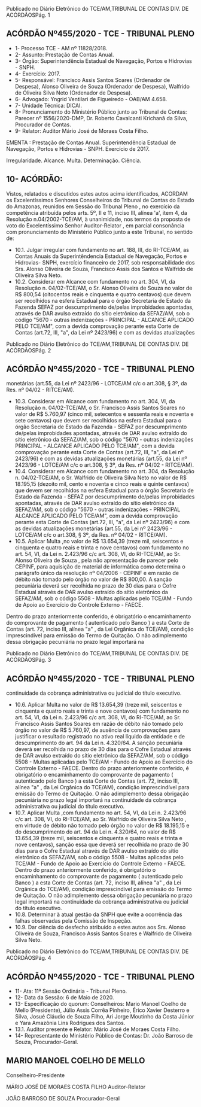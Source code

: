 Publicado  no  Diário  Eletrônico do TCE/AM,TRIBUNAL DE CONTAS DIV. DE ACÓRDÃOSPág. 1

## ACÓRDÃO Nº455/2020 - TCE - TRIBUNAL PLENO

- 1- Processo TCE - AM nº 11828/2018.
- 2- Assunto: Prestação de Contas Anual.
- 3- Órgão: Superintendência Estadual de Navegação, Portos e Hidrovias - SNPH.
- 4- Exercício: 2017.
- 5- Responsável: Francisco  Assis  Santos  Soares  (Ordenador  de  Despesa),  Alonso Oliveira de Souza (Ordenador de Despesa), Walfrido de Oliveira Silva Neto (Ordenador de Despesa).
- 6- Advogado: Yngrid Ventilari de Figueiredo - OAB/AM 4.658.
- 7- Unidade Técnica: DICAI.
- 8- Pronunciamento  do  Ministério  Público  junto  ao  Tribunal  de  Contas: Parecer  nº 1556/2020-DMP, Dr. Roberto Cavalcanti Krichanã da Silva, Procurador de Contas.
- 9- Relator: Auditor Mário José de Moraes Costa Filho.

EMENTA : Prestação de Contas Anual. Superintendência Estadual de Navegação, Portos e Hidrovias - SNPH. Exercício de 2017.

Irregularidade. Alcance. Multa. Determinação. Ciência.

## 10-  ACÓRDÃO:

Vistos, relatados e discutidos estes autos acima identificados, ACORDAM os Excelentíssimos Senhores Conselheiros do Tribunal de Contas do Estado do Amazonas, reunidos em Sessão do Tribunal Pleno , no exercício da competência atribuída pelos arts. 5º, II e 11, inciso III, alínea 'a', item 4, da Resolução n.04/2002-TCE/AM, à unanimidade, nos  termos  da  proposta  de  voto  do  Excelentíssimo  Senhor  Auditor-Relator ,  em  parcial consonância com pronunciamento do Ministério Público junto a este Tribunal, no sentido de:

- 10.1. Julgar  irregular com  fundamento  no  art.  188,  III,  do  RI-TCE/AM,  as Contas  Anuais da  Superintêndencia  Estadual  de  Navegação,  Portos  e Hidrovias- SNPH, exercício financeiro de 2017, sob responsabilidade dos Srs. Alonso  Oliveira  de  Souza,  Francisco  Assis  dos  Santos  e Walfrido de Oliveira Silva Neto.
- 10.2. Considerar em Alcance com fundamento no art. 304, VI, da Resolução n. 04/02-TCE/AM, o Sr. Alonso Oliveira de Souza no valor de R$ 800,54 (oitocentos reais e cinquenta e quatro centavos) que devem ser recolhidos na  esfera  Estadual  para  o  órgão  Secretaria  de  Estado  da  Fazenda  SEFAZ  por  descumprimento  de/pelas  improbidades  apontadas,  através de DAR avulso extraído do sítio eletrônico da SEFAZ/AM, sob o código "5670 - outras indenizações - PRINCIPAL - ALCANCE APLICADO PELO TCE/AM",  com  a  devida  comprovação  perante  esta  Corte  de  Contas (art.72, III, "a", da  Lei  nº  2423/96)  e  com  as  devidas  atualizações

Publicado  no  Diário  Eletrônico do TCE/AM,TRIBUNAL DE CONTAS DIV. DE ACÓRDÃOSPág. 2

## ACÓRDÃO Nº455/2020 - TCE - TRIBUNAL PLENO

monetárias (art.55, da Lei nº 2423/96 - LOTCE/AM c/c o art.308, § 3º, da Res. nº 04/02 - RITCE/AM).

- 10.3. Considerar em Alcance com fundamento no art. 304, VI, da Resolução n. 04/02-TCE/AM, o Sr. Francisco Assis Santos Soares no valor de R$ 5.760,97 (cinco  mil, setecentos  e  sessenta  reais  e  noventa  e  sete centavos)  que  devem  ser  recolhidos  na  esfera  Estadual  para  o  órgão Secretaria de Estado da Fazenda - SEFAZ por descumprimento de/pelas improbidades apontadas, através de DAR  avulso  extraído do sítio eletrônico  da  SEFAZ/AM,  sob  o  código  "5670  -  outras  indenizações  PRINCIPAL  -  ALCANCE  APLICADO  PELO  TCE/AM",  com  a  devida comprovação  perante  esta  Corte  de  Contas  (art.72,  III,  "a",  da  Lei  nº 2423/96)  e  com  as  devidas  atualizações  monetárias  (art.55,  da  Lei  nº 2423/96 - LOTCE/AM c/c o art.308, § 3º, da Res. nº 04/02 - RITCE/AM).
- 10.4. Considerar em Alcance com fundamento no art. 304, da Resolução n. 04/02-TCE/AM,  o Sr.  Walfrido  de  Oliveira  Silva  Neto no  valor  de R$ 18.195,15 (dezoito mil, cento e noventa e cinco reais e quinte centavos) que devem ser recolhidos na esfera Estadual para o órgão Secretaria de Estado da Fazenda - SEFAZ por descumprimento de/pelas improbidades apontadas,  através de DAR  avulso  extraído do sítio eletrônico da SEFAZ/AM, sob o código "5670  -  outras  indenizações  -  PRINCIPAL  ALCANCE  APLICADO  PELO  TCE/AM",  com  a  devida  comprovação perante esta Corte de Contas (art.72, III, "a", da Lei nº 2423/96) e com as devidas atualizações monetárias (art.55, da Lei nº 2423/96 - LOTCE/AM c/c o art.308, § 3º, da Res. nº 04/02 - RITCE/AM).
- 10.5. Aplicar Multa ,no valor de R$  13.654,39 (treze mil, seiscentos e cinquenta e quatro reais e trinta e nove centavos) com fundamento no art. 54, VI, da Lei n. 2.423/96 c/c art. 308, VI, do RI-TCE/AM, ao Sr. Alonso Oliveira de Souza , pela não apresentação de parecer pelo CEPINF, para aquisição de material de informática como determina o parágrafo único da resolução nº 04/2006 - CEPINF e em razão de débito não tomado pelo órgão no valor de R$ 800,00. A sanção pecuniária deverá ser recolhida no  prazo  de  30  dias para  o  Cofre  Estadual  através  de  DAR  avulso extraído  do  sítio  eletrônico  da  SEFAZ/AM,  sob  o  código  5508  -  Multas aplicadas  pelo  TCE/AM  -  Fundo  de  Apoio  ao  Exercício  do  Controle Externo - FAECE.

Dentro do prazo anteriormente conferido, é obrigatório o encaminhamento do comprovante de pagamento ( autenticado pelo Banco ) a esta Corte de Contas  (art.  72,  inciso  III,  alínea  "a"  ,  da  Lei  Orgânica  do  TCE/AM), condição  imprescindível  para  emissão  do  Termo  de  Quitação.  O  não adimplemento  dessa  obrigação  pecuniária  no  prazo  legal  importará  na

Publicado  no  Diário  Eletrônico do TCE/AM,TRIBUNAL DE CONTAS DIV. DE ACÓRDÃOSPág. 3

## ACÓRDÃO Nº455/2020 - TCE - TRIBUNAL PLENO

continuidade da cobrança administrativa ou judicial do título executivo.

- 10.6. Aplicar Multa no valor de R$ 13.654,39 (treze mil, seiscentos e cinquenta e quatro reais e trinta e nove centavos) com fundamento no art. 54, VI, da Lei  n.  2.423/96  c/c  art.  308,  VI,  do  RI-TCE/AM,  ao Sr. Francisco Assis Santos Soares em razão de débito não tomado pelo órgão no valor de R$  5.760,97,  de ausência  de  comprovações  para  justificar  o  resultado registrado no ativo real líquido da entidade e de descumprimento do art. 94 da Lei n. 4.320/64. A sanção pecuniária deverá ser recolhida no prazo de 30 dias para o Cofre Estadual através de DAR avulso extraído do sítio eletrônico  da  SEFAZ/AM,  sob  o  código  5508  -  Multas  aplicadas  pelo TCE/AM - Fundo de Apoio ao Exercício do Controle Externo - FAECE. Dentro do prazo anteriormente conferido, é obrigatório o encaminhamento do comprovante de pagamento ( autenticado pelo Banco ) a esta Corte de Contas  (art.  72,  inciso  III,  alínea  "a"  ,  da  Lei  Orgânica  do  TCE/AM), condição  imprescindível  para  emissão  do  Termo  de  Quitação.  O  não adimplemento  dessa  obrigação  pecuniária  no  prazo  legal  importará  na continuidade da cobrança administrativa ou judicial do título executivo.
- 10.7. Aplicar Multa ,com fundamento no art. 54, VI, da Lei n. 2.423/96 c/c art. 308,  VI,  do  RI-TCE/AM, ao  Sr.  Walfrido  de  Oliveira  Silva  Neto ,  em virtude de débito não tomado pelo órgão no valor de R$ 18.195,15 e do descumprimento do art. 94 da Lei n. 4.320/64, no valor de R$ 13.654,39 (treze mil, seiscentos e cinquenta e quatro reais e trinta e nove centavos), sanção essa que deverá ser recolhida no prazo de 30 dias para o Cofre Estadual através de DAR  avulso extraído do sítio eletrônico da SEFAZ/AM, sob o código 5508 - Multas aplicadas pelo TCE/AM - Fundo de Apoio ao Exercício do Controle Externo - FAECE. Dentro do prazo anteriormente conferido, é obrigatório o encaminhamento do comprovante de pagamento ( autenticado pelo Banco ) a esta Corte de Contas  (art.  72,  inciso  III,  alínea  "a"  ,  da  Lei  Orgânica  do  TCE/AM), condição  imprescindível  para  emissão  do  Termo  de  Quitação.  O  não adimplemento  dessa  obrigação  pecuniária  no  prazo  legal  importará  na continuidade da cobrança administrativa ou judicial do título executivo.
- 10.8. Determinar à  atual  gestão  da  SNPH  que  evite  a  ocorrência  das  falhas observadas pela Comissão de Inspeção.
- 10.9. Dar ciência do  desfecho  atribuído  a  estes  autos  aos Srs. Alonso Oliveira  de  Souza,  Francisco  Assis  Santos  Soares  e  Walfrido  de Oliveira Silva Neto.

Publicado  no  Diário  Eletrônico do TCE/AM,TRIBUNAL DE CONTAS DIV. DE ACÓRDÃOSPág. 4

## ACÓRDÃO Nº455/2020 - TCE - TRIBUNAL PLENO

- 11-  Ata: 11ª Sessão Ordinária - Tribunal Pleno.
- 12-  Data da Sessão: 6 de Maio de 2020.
- 13-  Especificação do quorum: Conselheiros: Mario Manoel Coelho de Mello (Presidente), Júlio Assis Corrêa Pinheiro, Érico Xavier Desterro e Silva, Josué Cláudio de Souza Filho, Ari Jorge Moutinho da Costa Júnior e Yara Amazônia Lins Rodrigues dos Santos.
- 13.1. Auditor presente e Relator: Mário José de Moraes Costa Filho.
- 14-  Representante  do  Ministério  Público  de  Contas: Dr. João  Barroso  de  Souza, Procurador-Geral.

## MARIO MANOEL COELHO DE MELLO

Conselheiro-Presidente

MÁRIO JOSÉ DE MORAES COSTA FILHO Auditor-Relator

JOÃO BARROSO DE SOUZA Procurador-Geral